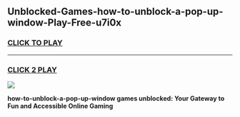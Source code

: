 
## Unblocked-Games-how-to-unblock-a-pop-up-window-Play-Free-u7i0x
<h3>
<a href="https://premium76.site?title=how-to-unblock-a-pop-up-window&ref=23A">CLICK TO PLAY</a></h3>
<hr>

<h3>
<a href="https://premium76.site?title=how-to-unblock-a-pop-up-window&ref=23A">CLICK 2 PLAY</a>
  
</h3>

<a href="https://premium76.site?title=how-to-unblock-a-pop-up-window&ref=23A"><img src="https://clearcache.store/games.png"></a>


**how-to-unblock-a-pop-up-window games unblocked: Your Gateway to Fun and Accessible Online Gaming**
